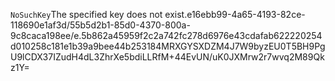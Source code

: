 <?xml version="1.0" encoding="UTF-8"?>
<Error><Code>NoSuchKey</Code><Message>The specified key does not exist.</Message><Key>e16ebb99-4a65-4193-82ce-118690e1af3d/55b5d2b1-85d0-4370-800a-9c8caca198ee/e.5b862a45959f2c2a742fc278d6976e43cdafab622220254d010258c181e1b39a9bee44b25318</Key><RequestId>4MRXGYSXDZM4J7W9</RequestId><HostId>byzEU0T5BH9PgU9lCDX37IZudH4dL3ZhrXe5bdiLLRfM+44EvUN/uK0JXMrw2r7wvq2M89Qkz1Y=</HostId></Error>